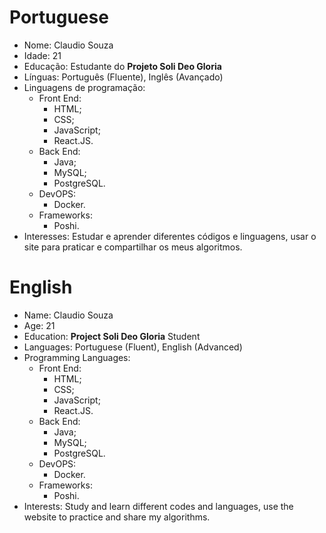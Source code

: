 # Portuguese
- Nome: Claudio Souza
- Idade: 21
- Educação: Estudante do **Projeto Soli Deo Gloria**
- Línguas: Português (Fluente), Inglês (Avançado)
- Linguagens de programação:
  - Front End:
    - HTML;
    - CSS;
    - JavaScript;
    - React.JS.
  - Back End:
    - Java;
    - MySQL;
    - PostgreSQL.
  - DevOPS:
    - Docker.
  - Frameworks:
    - Poshi. 
- Interesses: Estudar e aprender diferentes códigos e linguagens, usar o site para praticar e compartilhar os meus algoritmos.

# English
- Name: Claudio Souza
- Age: 21
- Education: **Project Soli Deo Gloria** Student
- Languages: Portuguese (Fluent), English (Advanced)
- Programming Languages:
  - Front End:
    - HTML;
    - CSS;
    - JavaScript;
    - React.JS.
  - Back End:
    - Java;
    - MySQL;
    - PostgreSQL.
  - DevOPS:
    - Docker.
  - Frameworks:
    - Poshi. 
- Interests: Study and learn different codes and languages, use the website to practice and share my algorithms.
